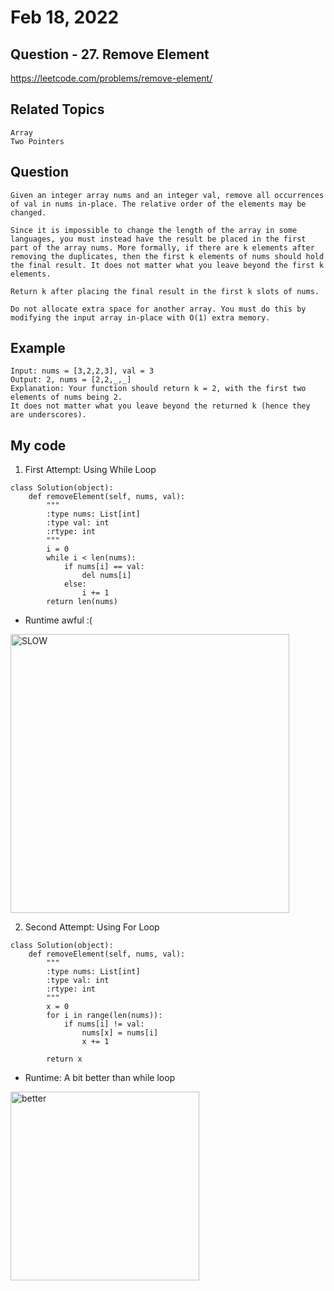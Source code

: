 # Feb 18, 2022
## Question - 27. Remove Element
https://leetcode.com/problems/remove-element/

## Related Topics
    Array
    Two Pointers

## Question

    Given an integer array nums and an integer val, remove all occurrences of val in nums in-place. The relative order of the elements may be changed.

    Since it is impossible to change the length of the array in some languages, you must instead have the result be placed in the first part of the array nums. More formally, if there are k elements after removing the duplicates, then the first k elements of nums should hold the final result. It does not matter what you leave beyond the first k elements.

    Return k after placing the final result in the first k slots of nums.

    Do not allocate extra space for another array. You must do this by modifying the input array in-place with O(1) extra memory.

## Example

    Input: nums = [3,2,2,3], val = 3
    Output: 2, nums = [2,2,_,_]
    Explanation: Your function should return k = 2, with the first two elements of nums being 2.
    It does not matter what you leave beyond the returned k (hence they are underscores).

## My code

1. First Attempt: Using While Loop
```
class Solution(object):
    def removeElement(self, nums, val):
        """
        :type nums: List[int]
        :type val: int
        :rtype: int
        """
        i = 0
        while i < len(nums):
            if nums[i] == val:
                del nums[i]
            else:
                i += 1
        return len(nums)
```

- Runtime awful :(

<img width="446" alt="SLOW" src="https://user-images.githubusercontent.com/59908525/154661612-334911a6-8e36-418f-a353-f5dde412f533.PNG">


2. Second Attempt: Using For Loop

```
class Solution(object):
    def removeElement(self, nums, val):
        """
        :type nums: List[int]
        :type val: int
        :rtype: int
        """
        x = 0
        for i in range(len(nums)):
            if nums[i] != val:
                nums[x] = nums[i]
                x += 1

        return x
```

- Runtime: A bit better than while loop

<img width="302" alt="better" src="https://user-images.githubusercontent.com/59908525/154701120-939ee55a-b877-4d9b-a869-c89573f8a417.PNG">


